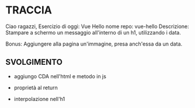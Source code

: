 # TRACCIA

Ciao ragazzi,
Esercizio di oggi: Vue Hello
nome repo: vue-hello
Descrizione:
Stampare a schermo un messaggio all'interno di un h1, utilizzando i data.

Bonus:
Aggiungere alla pagina un'immagine, presa anch'essa da un data.

## SVOLGIMENTO
- aggiungo CDA nell'html e metodo in js

- proprietà al return

- interpolazione nell'h1